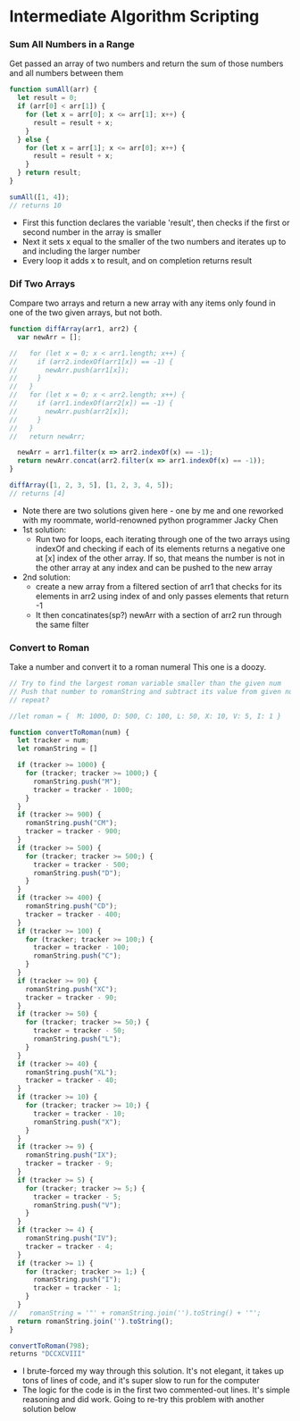 # Intermediate Algorithm Scripting

### Sum All Numbers in a Range
Get passed an array of two numbers and return the sum of those numbers and all numbers between them
```javascript
function sumAll(arr) {
  let result = 0;
  if (arr[0] < arr[1]) {
    for (let x = arr[0]; x <= arr[1]; x++) {
      result = result + x;
    }
  } else {
    for (let x = arr[1]; x <= arr[0]; x++) {
      result = result + x;
    }
  } return result;
}

sumAll([1, 4]);
// returns 10
```
* First this function declares the variable 'result', then checks if the first or second number in the array is smaller
* Next it sets x equal to the smaller of the two numbers and iterates up to and including the larger number
* Every loop it adds x to result, and on completion returns result



### Dif Two Arrays
Compare two arrays and return a new array with any items only found in one of the two given arrays, but not both.
```javascript
function diffArray(arr1, arr2) {
  var newArr = [];

//   for (let x = 0; x < arr1.length; x++) {
//     if (arr2.indexOf(arr1[x]) == -1) {
//       newArr.push(arr1[x]);
//     }
//   }
//   for (let x = 0; x < arr2.length; x++) {
//     if (arr1.indexOf(arr2[x]) == -1) {
//       newArr.push(arr2[x]);
//     }
//   }
//   return newArr;

  newArr = arr1.filter(x => arr2.indexOf(x) == -1);
  return newArr.concat(arr2.filter(x => arr1.indexOf(x) == -1));
}

diffArray([1, 2, 3, 5], [1, 2, 3, 4, 5]);
// returns [4]
```
* Note there are two solutions given here - one by me and one reworked with my roommate, world-renowned python programmer Jacky Chen
* 1st solution:
  * Run two for loops, each iterating through one of the two arrays using indexOf and checking if each of its elements returns a negative one at [x] index of the other array. If so, that means the number is not in the other array at any index and can be pushed to the new array
* 2nd solution:
  * create a new array from a filtered section of arr1 that checks for its elements in arr2 using index of and only passes elements that return -1
  * It then concatinates(sp?) newArr with a section of arr2 run through the same filter

### Convert to Roman
Take a number and convert it to a roman numeral
This one is a doozy.
```javascript
// Try to find the largest roman variable smaller than the given num
// Push that number to romanString and subtract its value from given num
// repeat?

//let roman = {  M: 1000, D: 500, C: 100, L: 50, X: 10, V: 5, I: 1 }

function convertToRoman(num) {
  let tracker = num;
  let romanString = []

  if (tracker >= 1000) {
    for (tracker; tracker >= 1000;) {
      romanString.push("M");
      tracker = tracker - 1000;
    }
  }
  if (tracker >= 900) {
    romanString.push("CM");
    tracker = tracker - 900;
  }
  if (tracker >= 500) {
    for (tracker; tracker >= 500;) {
      tracker = tracker - 500;
      romanString.push("D");
    }
  }
  if (tracker >= 400) {
    romanString.push("CD");
    tracker = tracker - 400;
  }
  if (tracker >= 100) {
    for (tracker; tracker >= 100;) {
      tracker = tracker - 100;
      romanString.push("C");
    }
  }
  if (tracker >= 90) {
    romanString.push("XC");
    tracker = tracker - 90;
  }
  if (tracker >= 50) {
    for (tracker; tracker >= 50;) {
      tracker = tracker - 50;
      romanString.push("L");
    }
  }
  if (tracker >= 40) {
    romanString.push("XL");
    tracker = tracker - 40;
  }
  if (tracker >= 10) {
    for (tracker; tracker >= 10;) {
      tracker = tracker - 10;
      romanString.push("X");
    }
  }
  if (tracker >= 9) {
    romanString.push("IX");
    tracker = tracker - 9;
  }
  if (tracker >= 5) {
    for (tracker; tracker >= 5;) {
      tracker = tracker - 5;
      romanString.push("V");
    }
  }
  if (tracker >= 4) {
    romanString.push("IV");
    tracker = tracker - 4;
  }
  if (tracker >= 1) {
    for (tracker; tracker >= 1;) {
      romanString.push("I");
      tracker = tracker - 1;
    }
  }
//   romanString = '"' + romanString.join('').toString() + '"';
  return romanString.join('').toString();
}

convertToRoman(798);
returns "DCCXCVIII"
```
* I brute-forced my way through this solution. It's not elegant, it takes up tons of lines of code, and it's super slow to run for the computer
* The logic for the code is in the first two commented-out lines. It's simple reasoning and did work.  Going to re-try this problem with another solution below